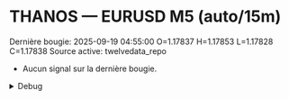 # THANOS — EURUSD M5 (auto/15m)
Dernière bougie: 2025-09-19 04:55:00  O=1.17837  H=1.17853  L=1.17828  C=1.17838
Source active: twelvedata_repo

- Aucun signal sur la dernière bougie.

<details><summary>Debug</summary>

- TD_API_KEY manquant.

</details>